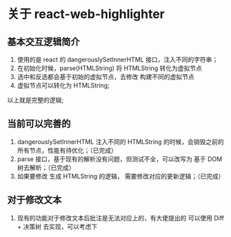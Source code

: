 # 关于 react-web-highlighter

## 基本交互逻辑简介

1. 使用的是 react 的 dangerouslySetInnerHTML 接口，注入不同的字符串；
2. 在初始化时候，parse(HTMLString) 将 HTMLString 转化为虚拟节点
3. 选中和反选都会基于初始的虚拟节点，去修改 构建不同的虚拟节点
4. 虚拟节点可以转化为 HTMLString;

以上就是完整的逻辑;

## 当前可以完善的

1. dangerouslySetInnerHTML 注入不同的 HTMLString 的时候，会销毁之前的所有节点，性能有待优化；（已完成）
2. parse 接口，基于现有的解析没有问题，但测试不全，可以改写为 基于 DOM 树去解析；（已完成）
3. 如果要修改 生成 HTMLString 的逻辑， 需要修改对应的更新逻辑；（已完成）

## 对于修改文本

1. 现有的功能对于修改文本后批注是无法对应上的，有大佬提出的 可以使用 Diff + 决策树 去实现，可以考虑下


